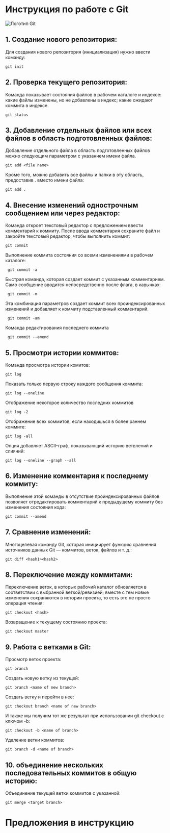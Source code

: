# Инструкция по работе с Git

![Логотип Git](Git_image.png)

## 1. Создание нового репозитория:

Для создания нового репозитория (инициализация) нужно ввести команду:

    git init

## 2. Проверка текущего репозитория:

Команда показывает состояния файлов в рабочем каталоге и индексе: какие файлы изменены, но не добавлены в индекс; какие ожидают коммита в индексе.

    git status

## 3. Добавление отдельных файлов или всех файлов в область подготовленных файлов:

Добавление отдельного файла в область подготовленных файлов можно следующим параметром с указанием имени файла.

    git add <file name>

Кроме того, можно добавить все файлы и папки в эту область, предоставив . вместо имени файла:

    git add .

## 4. Внесение изменений однострочным сообщением или через редактор:

Команда откроет текстовый редактор с предложением ввести комментарий к коммиту. После ввода комментария сохраните файл и закройте текстовый редактор, чтобы выполнить коммит:

    git commit

Выполнение коммита состояния со всеми изменениями в рабочем каталоге:

     git commit -a

Быстрая команда, которая создает коммит с указанным комментарием. Само сообщение вводится непосредственно после флага, в кавычках:

     git commit -m

Эта комбинация параметров создает коммит всех проиндексированных изменений и добавляет к коммиту подставленный комментарий.

     git commit -am

Команда редактирования последнего коммита

     git commit --amend

## 5. Просмотри истории коммитов:

Команда просмотра истории комитов:

    git log

Показать только первую строку каждого сообщения коммита:

    git log --oneline

Отображение некоторое количество последних коммитов

    git log -2

Отображение всех коммитов, если находишься в более раннем коммите:

    git log -all

Опция добавляет ASCII-граф, показывающий историю ветвлений и слияний:

    git log --oneline --graph --all

## 6. Изменение комментария к последнему коммиту:

Выполнение этой команды в отсутствие проиндексированных файлов позволяет отредактировать комментарий к предыдущему коммиту без изменения состояния кода:

    git commit --amend

## 7. Сравнение изменений:

Многоцелевая команду Git, которая инициирует функцию сравнения источников данных Git — коммитов, веток, файлов и т. д.:

    git diff <hash1><hash2>

## 8. Переключение между коммитами:

Переключение веток, в которых рабочий каталог обновляется в соответствии с выбранной веткой/ревизией; вместе с тем новые изменения сохраняются в истории проекта, то есть это не просто операция чтения:

    git checkout <hash>

Возвращение к текущему состоянию проекта:

    git checkout master

## 9. Работа с ветками в Git:

Просмотр веток проекта:

    git branch

Создать новую ветку из текущей:

    git branch <name of new branch>

Создать ветку и перейти в нее:

    git checkout branch <name of new branch> 

И также мы получим тот же результат при использовании git checkout с ключом -b:

    git checkout -b <name of branch>

Удаление ветки коммитов:

    git branch -d <name of branch>

## 10. объединение нескольких последовательных коммитов в общую историю:

Объединение текущей ветки коммитов с указанной:

    git merge <target branch>

# Предложения в инструкцию
